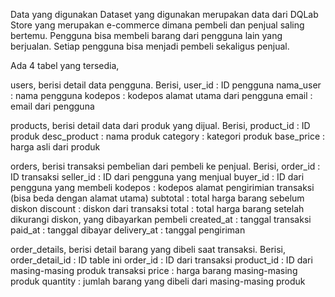 Data yang digunakan
Dataset yang digunakan merupakan data dari DQLab Store yang merupakan e-commerce dimana pembeli dan penjual saling bertemu. Pengguna bisa membeli barang dari pengguna lain yang berjualan. Setiap pengguna bisa menjadi pembeli sekaligus penjual.

Ada 4 tabel yang tersedia,

users, berisi detail data pengguna. Berisi,
user_id : ID pengguna
nama_user : nama pengguna
kodepos : kodepos alamat utama dari pengguna
email : email dari pengguna

products, berisi detail data dari produk yang dijual. Berisi,
product_id : ID produk
desc_product : nama produk
category : kategori produk
base_price : harga asli dari produk

orders, berisi transaksi pembelian dari pembeli ke penjual. Berisi,
order_id : ID transaksi
seller_id : ID dari pengguna yang menjual
buyer_id : ID dari pengguna yang membeli
kodepos : kodepos alamat pengirimian transaksi (bisa beda dengan alamat utama)
subtotal : total harga barang sebelum diskon
discount : diskon dari transaksi
total : total harga barang setelah dikurangi diskon, yang dibayarkan pembeli
created_at : tanggal transaksi
paid_at : tanggal dibayar
delivery_at : tanggal pengiriman

order_details, berisi detail barang yang dibeli saat transaksi. Berisi,
order_detail_id : ID table ini
order_id : ID dari transaksi
product_id : ID dari masing-masing produk transaksi
price : harga barang masing-masing produk
quantity : jumlah barang yang dibeli dari masing-masing produk
